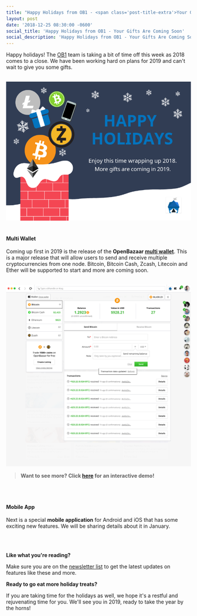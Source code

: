 ```yaml
---
title: "Happy Holidays from OB1 - <span class='post-title-extra'>Your Gifts Are Coming Soon</span>"
layout: post
date: '2018-12-25 08:30:00 -0600'
social_title: 'Happy Holidays from OB1 - Your Gifts Are Coming Soon'
social_description: 'Happy Holidays from OB1 - Your Gifts Are Coming Soon'
---
```


Happy holidays! The [OB1](https://ob1.io) team is taking a bit of time off this week as 2018 comes to a close. We have been working hard on plans for 2019 and can't wait to give you some gifts. 
 <br>
 <br>

![Happy Holidays from OB1](Happy_Holidays_from_OB1.png "Happy holidays from OB1")
 <br>
 <br>

#### Multi Wallet

Coming up first in 2019 is the release of the **OpenBazaar [multi wallet](https://openbazaar.org/blog/Freedom-To-Trade-Means-Freedom-To-Choose-Currencies-The-OpenBazaar-Multiwallet/)**. This is a major release that will allow users to send and receive multiple cryptocurrencies from one node. Bitcoin, Bitcoin Cash, Zcash, Litecoin and Ether will be supported to start and more are coming soon.
 <br>
 <br>

![OpenBazaar Multi Wallet Design](openbazaar-multiwallet-design.png "OpenBazaar Multi Wallet Design")

>**Want to see more? Click [here](https://projects.invisionapp.com/share/5XMZC8DT8HM#/screens/308962050_Openbazaar-2-0-Wallet) for an interactive demo!**

 <br>
 <br>

#### Mobile App

Next is a special **mobile application** for Android and iOS that has some exciting new features. We will be sharing details about it in January.

 <br>
 <br>

**Like what you're reading?**

Make sure you are on the [newsletter list](https://openbazaar.org/newsletter) to get the latest updates on features like these and more.

**Ready to go eat more holiday treats?**

If you are taking time for the holidays as well, we hope it's a restful and rejuvenating time for you. We'll see you in 2019, ready to take the year by the horns!
